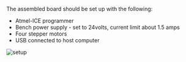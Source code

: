 The assembled board should be set up with the following:
* Atmel-ICE programmer
* Bench power supply - set to 24volts, current limit about 1.5 amps
* Four stepper motors
* USB connected to host computer

![setup](https://farm4.staticflickr.com/3910/14770638616_fa3c1c8794_b.jpg)